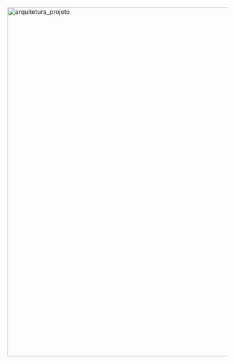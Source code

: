<img width="1081" height="800" alt="arquitetura_projeto" src="https://github.com/user-attachments/assets/009b28e5-5b82-4533-ac44-86be059c8fbb" />
